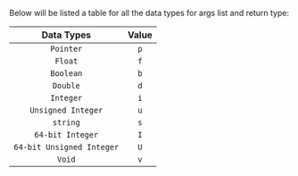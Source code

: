 Below will be listed a table for all the data types for args list and return type:

|         Data Types        | Value |
|:-------------------------:|:-----:|
|         `Pointer`         |  `p`  |
|          `Float`          |  `f`  |
|         `Boolean`         |  `b`  |
|          `Double`         |  `d`  |
|         `Integer`         |  `i`  |
|     `Unsigned Integer`    |  `u`  |
|       `string`       |  `s`  |
|      `64-bit Integer`     |  `I`  |
| `64-bit Unsigned Integer` |  `U`  |
|           `Void`          |  `v`  |